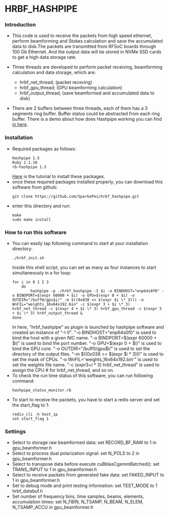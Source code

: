 # HRBF_HASHPIPE
### Introduction
    
* This  code is used to receive the packets from high speed ethernet, perform beamforming and Stokes calculation and save the accumulated data to disk.The packets are transmitted from RFSoC boards through 100 Gb Ethernet. And the output data will be stored in NVMe SSD cards to get a high data storage rate.<br>
* Three threads are developed to perform packet receiving, beamforming calculation and data storage, which are:
    * hrbf_net_thread; (packet receving)
    * hrbf_gpu_thread; (GPU beamforming calculation)
    * hrbf_output_thread; (save beamformed and accumulated data to disk)

* There are 2 buffers between three threads, each of them has a 3 segments ring buffer.  Buffer status could be abstracted from each ring buffer. There is a demo about how does Hashpipe working you can find [in here](https://github.com/SparkePei/demo1_hashpipe).

### Installation
* Required packages as follows:
    ```
    Hashpipe 1.5
    Ruby 2.1.10
    rb-hashpipe 1.5
    ```
    [Here](https://github.com/SparkePei/demo1_hashpipe) is the tutorial to install these packages.
* once these required packages installed properly, you can download this software from github:
    ```
    git clone https://github.com/SparkePei/hrbf_hashpipe.git
    ```
* enter this directory and run:
    ```
    make
    sudo make install
    ```
### How to run this software
* You can easily tap following command to start at your installation directory:
    ```
    ./hrbf_init.sh
    ```
    Inside this shell script, you can set as many as four instances to start simultaneously in a for loop:
    ```
    for i in 0 1 2 3 
        do
            hashpipe -p ./hrbf_hashpipe -I $i -o BINDHOST="enp64s0f0" -o BINDPORT=$(expr 60000 + $i) -o GPU=$(expr 0 + $i) -o OUTDIR="/buff0/gpu$i/" -m $((0x038 << $(expr $i \* 3))) -o WnFIL="weights_16x64x192.bin" -c $(expr 3 + $i \* 3) hrbf_net_thread -c $(expr 4 + $i \* 3) hrbf_gpu_thread -c $(expr 5 + $i \* 3) hrbf_output_thread &
    done
    ```
    In here, "hrbf_hashpipe" as plugin is launched by hashpipe software and created an instance of "-I 0". "-o BINDHOST="enp64s0f0" is used to bind the host with a given NIC name. "-o BINDPORT=$(expr 60000 + $i)" is used to bind the port number. "-o GPU=$(expr 0 + $i)" is used to bind the GPU core. "-o OUTDIR="/buff0/gpu$i/" is used to set the directory of the output files. "-m $((0x038 << $(expr $i \* 3)))" is used to set the mask of CPUs. "-o WnFIL='weights_16x64x192.bin'" is used to set the weights file name. "-c $(expr 3 +$i \* 3) hrbf_net_thread" is used to assign the CPU # for hrbf_net_thread, and so on.
* To check the run time status of this software, you can run following command:
    ```
    hashpipe_status_monitor.rb
    ```
* To start to receive the packets, you have to start a redis server and set the start_flag to 1:
    ```
    redis_cli -h host_ip
    set start_flag 1
    ```

### Settings
* Select to storage raw beamformed data: 
	set RECORD_BF_RAW to 1 in gpu_beamformer.h
* Select to process dual polarization signal: 
	set N_POLS to 2 in gpu_beamformer.h
* Select to transpose data before execute cuBblasCgemmBatched(): 
	set TRANS_INPUT to 1 in gpu_beamformer.h 
* Select to receive packets from generated fake data: 
	set FAKED_INPUT to 1 in gpu_beamformer.h 
* Set to debug mode and print testing information: 
	set TEST_MODE to 1 hrbf_databuf.h 
* Set number of frequency bins, time samples, beams, elements, accumulation times: 
	set N_FBIN, N_TSAMP, N_BEAM, N_ELEM, N_TSAMP_ACCU in gpu_beamformer.h 
